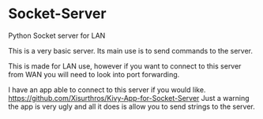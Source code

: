 # Socket-Server
Python Socket server for LAN

This is a very basic server.
Its main use is to send commands to the server.

This is made for LAN use, however if you want to connect to this server from WAN you will need to look into port forwarding.

I have an app able to connect to this server if you would like.
https://github.com/Xisurthros/Kivy-App-for-Socket-Server
Just a warning the app is very ugly and all it does is allow you to send strings to the server.
